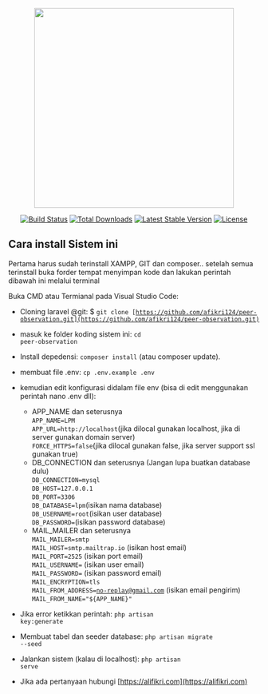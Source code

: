 <p align="center"><a href="https://laravel.com" target="_blank"><img src="https://raw.githubusercontent.com/laravel/art/master/logo-lockup/5%20SVG/2%20CMYK/1%20Full%20Color/laravel-logolockup-cmyk-red.svg" width="400"></a></p>

<p align="center">
<a href="https://travis-ci.org/laravel/framework"><img src="https://travis-ci.org/laravel/framework.svg" alt="Build Status"></a>
<a href="https://packagist.org/packages/laravel/framework"><img src="https://img.shields.io/packagist/dt/laravel/framework" alt="Total Downloads"></a>
<a href="https://packagist.org/packages/laravel/framework"><img src="https://img.shields.io/packagist/v/laravel/framework" alt="Latest Stable Version"></a>
<a href="https://packagist.org/packages/laravel/framework"><img src="https://img.shields.io/packagist/l/laravel/framework" alt="License"></a>
</p>

## Cara install Sistem ini

Pertama harus sudah terinstall XAMPP, GIT dan composer..
setelah semua terinstall buka forder tempat menyimpan kode dan lakukan perintah dibawah ini melalui terminal

Buka CMD atau Termianal pada Visual Studio Code:
- Cloning laravel @git: $ <code>git clone [https://github.com/afikri124/peer-observation.git](https://github.com/afikri124/peer-observation.git)</code>
- masuk ke folder koding sistem ini: <code>cd peer-observation</code>
- Install depedensi: <code>composer install</code> (atau composer update).
- membuat file .env: <code>cp .env.example .env</code>
- kemudian edit konfigurasi didalam file env (bisa di edit menggunakan perintah nano .env dll):
    - APP_NAME dan seterusnya<br>
        <code>APP_NAME=LPM</code><br>
        <code>APP_URL=http://localhost</code>(jika dilocal gunakan localhost, jika di server gunakan domain server)<br>
        <code>FORCE_HTTPS=false</code>(jika dilocal gunakan false, jika server support ssl gunakan true)<br>
    - DB_CONNECTION dan seterusnya (Jangan lupa buatkan database dulu)<br>
        <code>DB_CONNECTION=mysql</code><br>
        <code>DB_HOST=127.0.0.1</code><br>
        <code>DB_PORT=3306</code><br>
        <code>DB_DATABASE=lpm</code>(isikan nama database)<br>
        <code>DB_USERNAME=root</code>(isikan user database)<br>
        <code>DB_PASSWORD=</code>(isikan password database)<br>
    - MAIL_MAILER dan seterusnya<br>
        <code>MAIL_MAILER=smtp</code><br>
        <code>MAIL_HOST=smtp.mailtrap.io</code> (isikan host email)<br>
        <code>MAIL_PORT=2525</code> (isikan port email)<br>
        <code>MAIL_USERNAME=</code> (isikan user email)<br>
        <code>MAIL_PASSWORD=</code> (isikan password email)<br>
        <code>MAIL_ENCRYPTION=tls</code><br>
        <code>MAIL_FROM_ADDRESS=no-replay@gmail.com</code> (isikan email pengirim)<br>
        <code>MAIL_FROM_NAME="${APP_NAME}"</code><br>
- Jika error ketikkan perintah: <code>php artisan key:generate</code>
- Membuat tabel dan seeder database: <code>php artisan migrate --seed</code>
- Jalankan sistem (kalau di localhost): <code>php artisan serve</code>

- Jika ada pertanyaan hubungi [https://alifikri.com](https://alifikri.com)